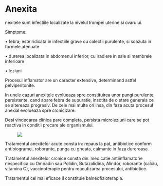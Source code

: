 
# Anexita
nexitele sunt infectiile localizate la nivelul trompei uterine si ovarului.

Simptome:

•  febra; este ridicata in infectiile grave cu colectii purulente, si scazuta in formele atenuate

•  durerea localizata in abdomenul inferior, cu iradiere in sale si membrele inferioare

•  leziuni

Procesul inflamator are un caracter extensive, determinand astfel pelviperitonite.

In unele cazuri anexitele evolueaza spre constituirea unor pungi purulente persistente, cand apare febra de supuratie, insotita de o stare generala ce se altereaza progresiv. De cele mai multe ori insa, din faza acuta procesul anexial evolueaza spre cronicizare.

Desi vindecarea clinica pare completa, persista microleziuni care se pot reactiva in conditii precare ale organismului.
<figure class="left"><img src='http://1.bp.blogspot.com/-OUzendaUsYI/U4GWgWrr_GI/AAAAAAAARrY/rcEkrhjMXD0/s1600/anexita-tratamente-cu-plante.png' /></figure>


Tratamentul anexitelor acute consta in: repaus la pat, antibiotice conform antibiogramei, roborante, punga cu gheata, calmante in faza dureroasa.

Tratamentul anexitelor cronice consta din: medicatie antiinflamatorie nespecifica cu Omnadin sau Polidin, Butazolidina, Alindor, roborante (calciu, vitamina C), vaccinoterapie pentru reacutizarea procesului, antibiotice.

Tratamentul cel mai eficace il constituie balneofizioterapia.
 
